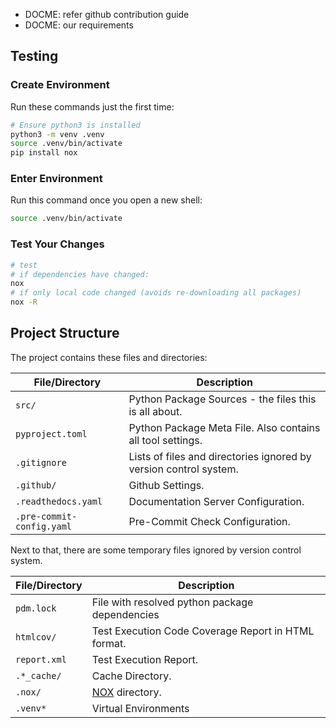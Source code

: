 * DOCME: refer github contribution guide
* DOCME: our requirements

## Testing

### Create Environment

Run these commands just the first time:

```bash
# Ensure python3 is installed
python3 -m venv .venv
source .venv/bin/activate
pip install nox
```

### Enter Environment

Run this command once you open a new shell:

```bash
source .venv/bin/activate
```

### Test Your Changes

```bash
# test
# if dependencies have changed:
nox
# if only local code changed (avoids re-downloading all packages)
nox -R
```

## Project Structure

The project contains these files and directories:

| File/Directory | Description |
|---|---|
| `src/` | Python Package Sources - the files this is all about. |
| `pyproject.toml` | Python Package Meta File. Also contains all tool settings. |
| `.gitignore` | Lists of files and directories ignored by version control system. |
| `.github/` | Github Settings. |
| `.readthedocs.yaml` | Documentation Server Configuration. |
| `.pre-commit-config.yaml` | Pre-Commit Check Configuration. |

Next to that, there are some temporary files ignored by version control system.

| File/Directory | Description |
|---|---|
| `pdm.lock` | File with resolved python package dependencies |
| `htmlcov/` | Test Execution Code Coverage Report in HTML format. |
| `report.xml` | Test Execution Report. |
| `.*_cache/` | Cache Directory. |
| `.nox/` | [NOX](https://nox.thea.codes/en/stable/) directory. |
| `.venv*` | Virtual Environments |
